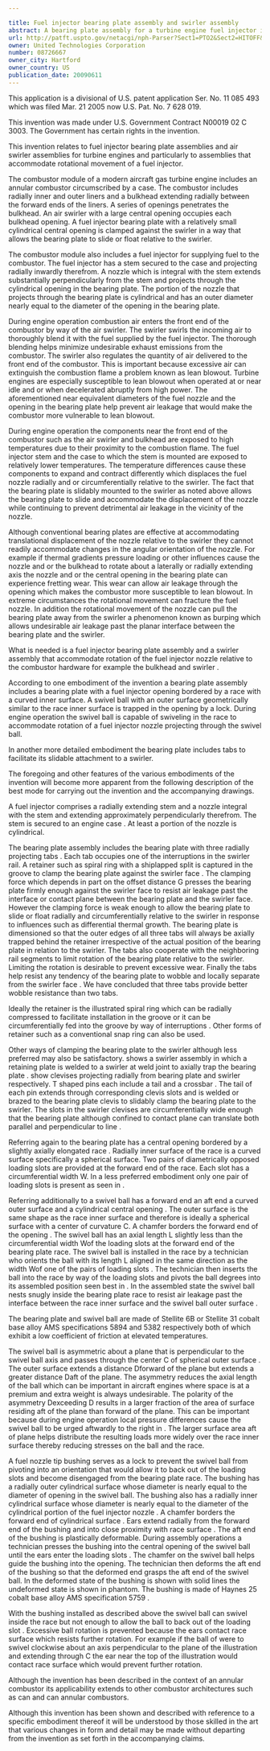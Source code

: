 ```yaml
---

title: Fuel injector bearing plate assembly and swirler assembly
abstract: A bearing plate assembly for a turbine engine fuel injector includes a bearing plate , with an opening  bordered by a race . A swivel ball  nests inside the race and is rotatable relative thereto. A lock, which may be a tip bushing  resists disengagement of the swivel ball from the race. A fuel injector nozzle  extends through an opening  in the swivel ball. During engine operation, the ball can swivel inside the race to accommodate rotational movement of the nozzle about lateral and radial axes.
url: http://patft.uspto.gov/netacgi/nph-Parser?Sect1=PTO2&Sect2=HITOFF&p=1&u=%2Fnetahtml%2FPTO%2Fsearch-adv.htm&r=1&f=G&l=50&d=PALL&S1=08726667&OS=08726667&RS=08726667
owner: United Technologies Corporation
number: 08726667
owner_city: Hartford
owner_country: US
publication_date: 20090611
---
```

This application is a divisional of U.S. patent application Ser. No. 11 085 493 which was filed Mar. 21 2005 now U.S. Pat. No. 7 628 019.

This invention was made under U.S. Government Contract N00019 02 C 3003. The Government has certain rights in the invention.

This invention relates to fuel injector bearing plate assemblies and air swirler assemblies for turbine engines and particularly to assemblies that accommodate rotational movement of a fuel injector.

The combustor module of a modern aircraft gas turbine engine includes an annular combustor circumscribed by a case. The combustor includes radially inner and outer liners and a bulkhead extending radially between the forward ends of the liners. A series of openings penetrates the bulkhead. An air swirler with a large central opening occupies each bulkhead opening. A fuel injector bearing plate with a relatively small cylindrical central opening is clamped against the swirler in a way that allows the bearing plate to slide or float relative to the swirler.

The combustor module also includes a fuel injector for supplying fuel to the combustor. The fuel injector has a stem secured to the case and projecting radially inwardly therefrom. A nozzle which is integral with the stem extends substantially perpendicularly from the stem and projects through the cylindrical opening in the bearing plate. The portion of the nozzle that projects through the bearing plate is cylindrical and has an outer diameter nearly equal to the diameter of the opening in the bearing plate.

During engine operation combustion air enters the front end of the combustor by way of the air swirler. The swirler swirls the incoming air to thoroughly blend it with the fuel supplied by the fuel injector. The thorough blending helps minimize undesirable exhaust emissions from the combustor. The swirler also regulates the quantity of air delivered to the front end of the combustor. This is important because excessive air can extinguish the combustion flame a problem known as lean blowout. Turbine engines are especially susceptible to lean blowout when operated at or near idle and or when decelerated abruptly from high power. The aforementioned near equivalent diameters of the fuel nozzle and the opening in the bearing plate help prevent air leakage that would make the combustor more vulnerable to lean blowout.

During engine operation the components near the front end of the combustor such as the air swirler and bulkhead are exposed to high temperatures due to their proximity to the combustion flame. The fuel injector stem and the case to which the stem is mounted are exposed to relatively lower temperatures. The temperature differences cause these components to expand and contract differently which displaces the fuel nozzle radially and or circumferentially relative to the swirler. The fact that the bearing plate is slidably mounted to the swirler as noted above allows the bearing plate to slide and accommodate the displacement of the nozzle while continuing to prevent detrimental air leakage in the vicinity of the nozzle.

Although conventional bearing plates are effective at accommodating translational displacement of the nozzle relative to the swirler they cannot readily accommodate changes in the angular orientation of the nozzle. For example if thermal gradients pressure loading or other influences cause the nozzle and or the bulkhead to rotate about a laterally or radially extending axis the nozzle and or the central opening in the bearing plate can experience fretting wear. This wear can allow air leakage through the opening which makes the combustor more susceptible to lean blowout. In extreme circumstances the rotational movement can fracture the fuel nozzle. In addition the rotational movement of the nozzle can pull the bearing plate away from the swirler a phenomenon known as burping which allows undesirable air leakage past the planar interface between the bearing plate and the swirler.

What is needed is a fuel injector bearing plate assembly and a swirler assembly that accommodate rotation of the fuel injector nozzle relative to the combustor hardware for example the bulkhead and swirler .

According to one embodiment of the invention a bearing plate assembly includes a bearing plate with a fuel injector opening bordered by a race with a curved inner surface. A swivel ball with an outer surface geometrically similar to the race inner surface is trapped in the opening by a lock. During engine operation the swivel ball is capable of swiveling in the race to accommodate rotation of a fuel injector nozzle projecting through the swivel ball.

In another more detailed embodiment the bearing plate includes tabs to facilitate its slidable attachment to a swirler.

The foregoing and other features of the various embodiments of the invention will become more apparent from the following description of the best mode for carrying out the invention and the accompanying drawings.

A fuel injector comprises a radially extending stem and a nozzle integral with the stem and extending approximately perpendicularly therefrom. The stem is secured to an engine case . At least a portion of the nozzle is cylindrical.

The bearing plate assembly includes the bearing plate with three radially projecting tabs . Each tab occupies one of the interruptions in the swirler rail. A retainer such as spiral ring with a shiplapped split is captured in the groove to clamp the bearing plate against the swirler face . The clamping force which depends in part on the offset distance G presses the bearing plate firmly enough against the swirler face to resist air leakage past the interface or contact plane between the bearing plate and the swirler face. However the clamping force is weak enough to allow the bearing plate to slide or float radially and circumferentially relative to the swirler in response to influences such as differential thermal growth. The bearing plate is dimensioned so that the outer edges of all three tabs will always be axially trapped behind the retainer irrespective of the actual position of the bearing plate in relation to the swirler. The tabs also cooperate with the neighboring rail segments to limit rotation of the bearing plate relative to the swirler. Limiting the rotation is desirable to prevent excessive wear. Finally the tabs help resist any tendency of the bearing plate to wobble and locally separate from the swirler face . We have concluded that three tabs provide better wobble resistance than two tabs.

Ideally the retainer is the illustrated spiral ring which can be radially compressed to facilitate installation in the groove or it can be circumferentially fed into the groove by way of interruptions . Other forms of retainer such as a conventional snap ring can also be used.

Other ways of clamping the bearing plate to the swirler although less preferred may also be satisfactory. shows a swirler assembly in which a retaining plate is welded to a swirler at weld joint to axially trap the bearing plate . show clevises projecting radially from bearing plate and swirler respectively. T shaped pins each include a tail and a crossbar . The tail of each pin extends through corresponding clevis slots and is welded or brazed to the bearing plate clevis to slidably clamp the bearing plate to the swirler. The slots in the swirler clevises are circumferentially wide enough that the bearing plate although confined to contact plane can translate both parallel and perpendicular to line .

Referring again to the bearing plate has a central opening bordered by a slightly axially elongated race . Radially inner surface of the race is a curved surface specifically a spherical surface. Two pairs of diametrically opposed loading slots are provided at the forward end of the race. Each slot has a circumferential width W. In a less preferred embodiment only one pair of loading slots is present as seen in .

Referring additionally to a swivel ball has a forward end an aft end a curved outer surface and a cylindrical central opening . The outer surface is the same shape as the race inner surface and therefore is ideally a spherical surface with a center of curvature C. A chamfer borders the forward end of the opening . The swivel ball has an axial length L slightly less than the circumferential width Wof the loading slots at the forward end of the bearing plate race. The swivel ball is installed in the race by a technician who orients the ball with its length L aligned in the same direction as the width Wof one of the pairs of loading slots . The technician then inserts the ball into the race by way of the loading slots and pivots the ball degrees into its assembled position seen best in . In the assembled state the swivel ball nests snugly inside the bearing plate race to resist air leakage past the interface between the race inner surface and the swivel ball outer surface .

The bearing plate and swivel ball are made of Stellite 6B or Stellite 31 cobalt base alloy AMS specifications 5894 and 5382 respectively both of which exhibit a low coefficient of friction at elevated temperatures.

The swivel ball is asymmetric about a plane that is perpendicular to the swivel ball axis and passes through the center C of spherical outer surface . The outer surface extends a distance Dforward of the plane but extends a greater distance Daft of the plane. The asymmetry reduces the axial length of the ball which can be important in aircraft engines where space is at a premium and extra weight is always undesirable. The polarity of the asymmetry Dexceeding D results in a larger fraction of the area of surface residing aft of the plane than forward of the plane. This can be important because during engine operation local pressure differences cause the swivel ball to be urged aftwardly to the right in . The larger surface area aft of plane helps distribute the resulting loads more widely over the race inner surface thereby reducing stresses on the ball and the race.

A fuel nozzle tip bushing serves as a lock to prevent the swivel ball from pivoting into an orientation that would allow it to back out of the loading slots and become disengaged from the bearing plate race. The bushing has a radially outer cylindrical surface whose diameter is nearly equal to the diameter of opening in the swivel ball. The bushing also has a radially inner cylindrical surface whose diameter is nearly equal to the diameter of the cylindrical portion of the fuel injector nozzle . A chamfer borders the forward end of cylindrical surface . Ears extend radially from the forward end of the bushing and into close proximity with race surface . The aft end of the bushing is plastically deformable. During assembly operations a technician presses the bushing into the central opening of the swivel ball until the ears enter the loading slots . The chamfer on the swivel ball helps guide the bushing into the opening. The technician then deforms the aft end of the bushing so that the deformed end grasps the aft end of the swivel ball. In the deformed state of the bushing is shown with solid lines the undeformed state is shown in phantom. The bushing is made of Haynes 25 cobalt base alloy AMS specification 5759 .

With the bushing installed as described above the swivel ball can swivel inside the race but not enough to allow the ball to back out of the loading slot . Excessive ball rotation is prevented because the ears contact race surface which resists further rotation. For example if the ball of were to swivel clockwise about an axis perpendicular to the plane of the illustration and extending through C the ear near the top of the illustration would contact race surface which would prevent further rotation.

Although the invention has been described in the context of an annular combustor its applicability extends to other combustor architectures such as can and can annular combustors.

Although this invention has been shown and described with reference to a specific embodiment thereof it will be understood by those skilled in the art that various changes in form and detail may be made without departing from the invention as set forth in the accompanying claims.

